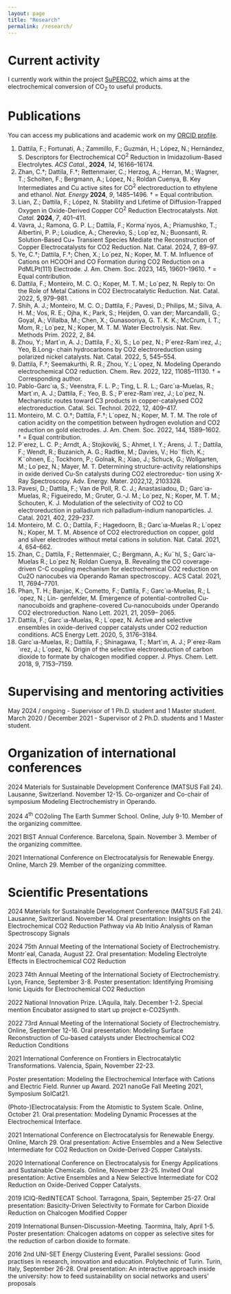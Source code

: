 ```yaml
---
layout: page
title: "Research"
permalink: /research/
---
```


# Current activity
I currently work within the project [SuPERCO2](https://cordis.europa.eu/project/id/101104004), which aims at the electrochemical conversion of CO<sub>2</sub> to useful products. 

# Publications
You can access my publications and academic work on my [ORCID profile](https://orcid.org/0000-0001-8195-3951).

1.	Dattila, F.; Fortunati, A.; Zammillo, F.; Guzmán, H.; López, N.; Hernández, S. Descriptors for Electrochemical CO<sup>2</sup> Reduction in Imidazolium-Based Electrolytes. _ACS Catal._, __2024__, _14_, 16166–16174.
2.	Zhan, C.†; Dattila, F.†; Rettenmaier, C.; Herzog, A.; Herran, M.; Wagner, T.; Scholten, F.; Bergmann, A.; López, N.; Roldan Cuenya, B. Key Intermediates and Cu active sites for CO<sup>2</sup> electroreduction to ethylene and ethanol. _Nat. Energy_ __2024__, _9_, 1485–1496. † = Equal contribution.
3.	Lian, Z.; Dattila, F.; López, N. Stability and Lifetime of Diffusion-Trapped Oxygen in Oxide-Derived Copper CO<sup>2</sup> Reduction Electrocatalysts. _Nat. Catal._ __2024__, _7_, 401–411.
4.	Vavra, J.; Ramona, G. P. L.; Dattila, F.; Korma´nyos, A.; Priamushko, T.; Albertini, P. P.; Loiudice, A.; Cherevko, S.; Lop´ez, N.; Buonsanti, R. Solution-Based Cu+ Transient Species Mediate the Reconstruction of Copper Electrocatalysts for CO2 Reduction. Nat. Catal. 2024, 7, 89–97.
5.	Ye, C.†; Dattila, F.†; Chen, X.; Lo´pez, N.; Koper, M. T. M. Influence of Cations on HCOOH and CO Formation during CO2 Reduction on a PdMLPt(111) Electrode. J. Am. Chem. Soc. 2023, 145, 19601–19610. † = Equal contribution.
6.	Dattila, F.; Monteiro, M. C. O.; Koper, M. T. M.; Lo´pez, N. Reply to: On the Role of Metal Cations in CO2 Electrocatalytic Reduction. Nat. Catal. 2022, 5, 979–981. .
7.	Shih, A. J.; Monteiro, M. C. O.; Dattila, F.; Pavesi, D.; Philips, M.; Silva, A. H. M.; Vos,
R. E.; Ojha, K.; Park, S.; Heijden, O. van der; Marcandalli, G.; Goyal, A.; Villalba, M.; Chen, X.; Gunasooriya, G. T. K. K.; McCrum, I. T.; Mom, R.; Lo´pez, N.; Koper, M. T.
M. Water Electrolysis. Nat. Rev. Methods Prim. 2022, 2, 84.
8.	Zhou, Y.; Mart´ın, A. J.; Dattila, F.; Xi, S.; Lo´pez, N.; P´erez-Ram´ırez, J.; Yeo, B.Long- chain hydrocarbons by CO2 electroreduction using polarized nickel catalysts. Nat. Catal. 2022, 5, 545–554.
9.	Dattila, F.†; Seemakurthi, R. R.; Zhou, Y.; L´opez, N. Modeling Operando electrochemical CO2 reduction. Chem. Rev. 2022, 122, 11085–11130. † = Corresponding author.
10.	Pablo-Garc´ıa, S.; Veenstra, F. L. P.; Ting, L. R. L.; Garc´ıa-Muelas, R.; Mart´ın, A. J.; Dattila, F.; Yeo, B. S.; P´erez-Ram´ırez, J.; Lo´pez, N. Mechanistic routes toward C3 products in copper-catalysed CO2 electroreduction. Catal. Sci. Technol. 2022, 12, 409–417.
11.	Monteiro, M. C. O.†; Dattila, F.†; L´opez, N.; Koper, M. T. M. The role of cation acidity on the competition between hydrogen evolution and CO2 reduction on gold electrodes.
J. Am. Chem. Soc. 2022, 144, 1589–1602. † = Equal contribution.
12.	P´erez, L. C. P.; Arndt, A.; Stojkovikj, S.; Ahmet, I. Y.; Arens, J. T.; Dattila, F.; Wendt, R.; Buzanich, A. G.; Radtke, M.; Davies, V.; Ho¨flich, K.; K¨ohnen, E.; Tockhorn, P.; Golnak, R.; Xiao, J.; Schuck, G.; Wollgarten, M.; Lo´pez, N.; Mayer, M. T. Determining structure-activity relationships in oxide derived Cu-Sn catalysts during CO2 electroreduc- tion using X-Ray Spectroscopy. Adv. Energy. Mater. 2022,12, 2103328.
13.	Pavesi, D.; Dattila, F.; Van de Poll, R. C. J.; Anastasiadou, D.; Garc´ıa-Muelas, R.; Figueiredo, M.; Gruter, G.-J. M.; Lo´pez, N.; Koper, M. T. M.; Schouten, K. J. Modulation of the selectivity of CO2 to CO electroreduction in palladium rich palladium-indium nanoparticles. J. Catal. 2021, 402, 229–237.
14.	Monteiro, M. C. O.; Dattila, F.; Hagedoorn, B.; Garc´ıa-Muelas R.; L´opez N.; Koper,
M. T. M. Absence of CO2 electroreduction on copper, gold and silver electrodes without metal cations in solution. Nat. Catal. 2021, 4, 654–662.
15.	Zhan, C.; Dattila, F.; Rettenmaier, C.; Bergmann, A.; Ku¨hl, S.; Garc´ıa-Muelas R.; Lo´pez N; Roldan Cuenya, B. Revealing the CO coverage-driven C-C coupling mechanism for electrochemical CO2 reduction on Cu2O nanocubes via Operando Raman spectroscopy.. ACS Catal. 2021, 11, 7694–7701.
16.	Phan, T. H.; Banjac, K.; Cometto, F.; Dattila, F.; Garc´ıa-Muelas, R.; L´opez, N.; Lin- genfelder, M. Emergence of potential-controlled Cu-nanocuboids and graphene-covered Cu-nanocuboids under Operando CO2 electroreduction. Nano Lett. 2021, 21, 2059– 2065.
17.	Dattila, F.; Garc´ıa-Muelas, R.; L´opez, N. Active and selective ensembles in oxide-derived copper catalysts under CO2 reduction conditions. ACS Energy Lett. 2020, 5, 3176–3184.
18.	Garc´ıa-Muelas, R.; Dattila, F.; Shinagawa, T.; Mart´ın, A. J.; P´erez-Ram´ırez, J.; L´opez,
N. Origin of the selective electroreduction of carbon dioxide to formate by chalcogen modified copper. J. Phys. Chem. Lett. 2018, 9, 7153–7159.

#	Supervising and mentoring activities
May 2024 / ongoing - Supervisor of 1 Ph.D. student and 1 Master student.
March 2020 / December 2021 - Supervisor of 2 Ph.D. students and 1 Master student.
 
#	Organization of international conferences
2024 Materials for Sustainable Development Conference (MATSUS Fall 24).
Lausanne, Switzerland. November 12-15.
Co-organizer and Co-chair of symposium Modeling Electrochemistry in Operando.

2024 4<sup>th</sup> CO2oling The Earth Summer School. Online, July 9-10.
Member of the organizing committee.

2021	BIST Annual Conference. Barcelona, Spain. November 3.
Member of the organizing committee.

2021	International Conference on Electrocatalysis for Renewable Energy.
Online, March 29. Member of the organizing committee.
 
# Scientific Presentations
2024	Materials for Sustainable Development Conference (MATSUS Fall 24). Lausanne, Switzerland. November 14.
Oral presentation: Insights on the Electrochemical CO2 Reduction Pathway via Ab Initio Analysis of Raman Spectroscopy Signals

2024	75th Annual Meeting of the International Society of Electrochemistry. Montr´eal, Canada, August 22.
Oral presentation: Modeling Electrolyte Effects in Electrochemical CO2 Reduction

2023	74th Annual Meeting of the International Society of Electrochemistry. Lyon, France, September 3-8.
Poster presentation: Identifying Promising Ionic Liquids for Electrochemical CO2 Reduction

2022	National Innovation Prize. L’Aquila, Italy. December 1-2.
Special mention Encubator assigned to start up project e-CO2Synth.

2022	73rd Annual Meeting of the International Society of Electrochemistry. Online, September 12-16.
Oral presentation: Modeling Surface Reconstruction of Cu-based catalysts under Electrochemical CO2 Reduction Conditions

2021	International Conference on Frontiers in Electrocatalytic Transformations.
Valencia, Spain, November 22-23.

Poster presentation: Modeling the Electrochemical Interface with Cations and Electric Field. Runner up Award.
2021	nanoGe Fall Meeting 2021, Symposium SolCat21.

(Photo-)Electrocatalysis: From the Atomistic to System Scale. Online, October 21.
Oral presentation: Modeling Dynamic Processes at the Electrochemical Interface.

2021	International Conference on Electrocatalysis for Renewable Energy. Online, March 29.
Oral presentation: Active Ensembles and a New Selective Intermediate for CO2 Reduction on Oxide-Derived Copper Catalysts.

2020	International Conference on Electrocatalysis for Energy Applications and Sustainable Chemicals. Online, November 23-25.
Invited Oral presentation: Active Ensembles and a New Selective Intermediate for CO2 Reduction on Oxide-Derived Copper Catalysts.

2019	ICIQ-RedINTECAT School. Tarragona, Spain, September 25-27.
Oral presentation: Basicity-Driven Selectivity to Formate for Carbon Dioxide Reduction on Chalcogen Modified Copper

2019	International Bunsen-Discussion-Meeting. Taormina, Italy, April 1-5.
Poster presentation: Chalcogen adatoms on copper as selective sites for the reduction of carbon dioxide to formate.

2016	2nd UNI-SET Energy Clustering Event, Parallel sessions: Good practises in research, innovation and education. Polytechnic of Turin. Turin, Italy, September 26-28.
Oral presentation: An interactive approach inside the university: how to feed sustainability on social networks and users’ proposals






